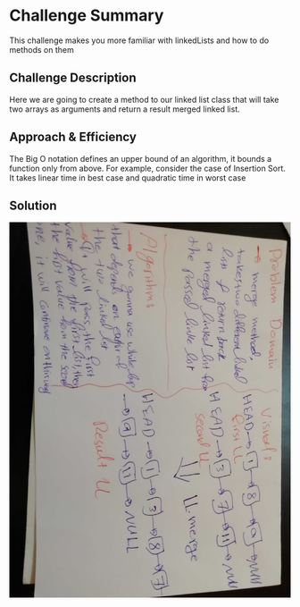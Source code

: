 # Challenge Summary
This challenge makes you more familiar with linkedLists and how to do methods on them

## Challenge Description

Here we are going to create a method to our linked list class that will take two arrays as arguments and return a result merged linked list.

## Approach & Efficiency

The Big O notation defines an upper bound of an algorithm, it bounds a function only from above. For example, consider the case of Insertion Sort. It takes linear time in best case and quadratic time in worst case

## Solution

![](challenges/linkedList/assesst/IMG_20200131_160645.jpg)

